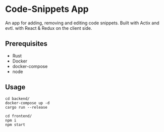# Code-Snippets App

An app for adding, removing and editing code snippets. Built with Actix and evtl. with React & Redux on the client side.

## Prerequisites

- Rust
- Docker
- docker-compose
- node

## Usage

```
cd backend/
docker-compose up -d
cargo run --release
```
```
cd frontend/
npm i
npm start
```
